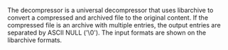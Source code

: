 The decompressor is a universal decompressor that uses libarchive to convert a compressed and archived file to the original content. If the compressed file is an archive with multiple entries, the output entries are separated by ASCII NULL ('\0'). The input formats are shown on the libarchive formats.
